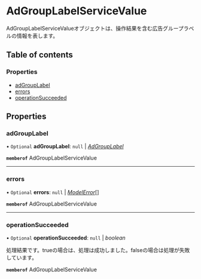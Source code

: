 # AdGroupLabelServiceValue


<div lang=\"ja\">AdGroupLabelServiceValueオブジェクトは、操作結果を含む広告グループラベルの情報を表します。</div> 

## Table of contents

### Properties

- [adGroupLabel](adgrouplabelservicevalue.md#adgrouplabel)
- [errors](adgrouplabelservicevalue.md#errors)
- [operationSucceeded](adgrouplabelservicevalue.md#operationsucceeded)

## Properties

### adGroupLabel

• `Optional` **adGroupLabel**: ``null`` \| [*AdGroupLabel*](adgrouplabel.md)

**`memberof`** AdGroupLabelServiceValue

___

### errors

• `Optional` **errors**: ``null`` \| [*ModelError*](modelerror.md)[]

**`memberof`** AdGroupLabelServiceValue

___

### operationSucceeded

• `Optional` **operationSucceeded**: ``null`` \| *boolean*

<div lang=\"ja\">処理結果です。trueの場合は、処理は成功しました。falseの場合は処理が失敗しています。</div> 

**`memberof`** AdGroupLabelServiceValue
